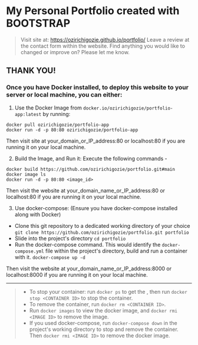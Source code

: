# My Personal Portfolio created with BOOTSTRAP

> Visit site at: https://ozirichigozie.github.io/portfolio/
> Leave a review at the contact form within the website.
> Find anything you would like to changed or improve on? Please let me know.

## THANK YOU!

### Once you have Docker installed, to deploy this website to your server or local machine, you can either:
1. Use the Docker Image from `docker.io/ozirichigozie/portfolio-app:latest` by running: 
 
```
docker pull ozirichigozie/portfolio-app
docker run -d -p 80:80 ozirichigozie/portfolio-app
```
Then visit site at your_domain_or_IP_address:80 or localhost:80 if you are running it on your local machine.

2. Build the Image, and Run it: Execute the following commands - 

```
docker build https://github.com/ozirichigozie/portfolio.git#main
docker image ls
docker run -d -p 80:80 <image_id>
```
Then visit the website at your_domain_name_or_IP_address:80 or localhost:80 if you are running it on your local machine.
 
3. Use docker-compose: (Ensure you have docker-compose installed along with Docker)
- Clone this git repository to a dedicated working directory of your choice
`git clone https://github.com/ozirichigozie/portfolio.git portfolio`
- Slide into the project's directory
`cd portfolio`
- Run the docker-compose command. This would identify the `docker-compose.yml` file within the project's directory, build and run a container with it.
`docker-compose up -d`

Then visit the website at your_domain_name_or_IP_address:8000 or localhost:8000 if you are running it on your local machine.
_________________________________________________________________________________

> - To stop your container: run `docker ps` to get the <CONTAINER ID>, then run `docker stop <CONTAINER ID>` to stop the container.
> - To remove the container, run `docker rm <CONTAINER ID>`.
> - Run `docker images` to view the docker image, and `docker rmi <IMAGE ID>` to remove the image.
> - If you used docker-compose, run `docker-compose down` in the project's working directory to stop and remove the container. Then `docker rmi <IMAGE ID>` to remove the docker image.
>
